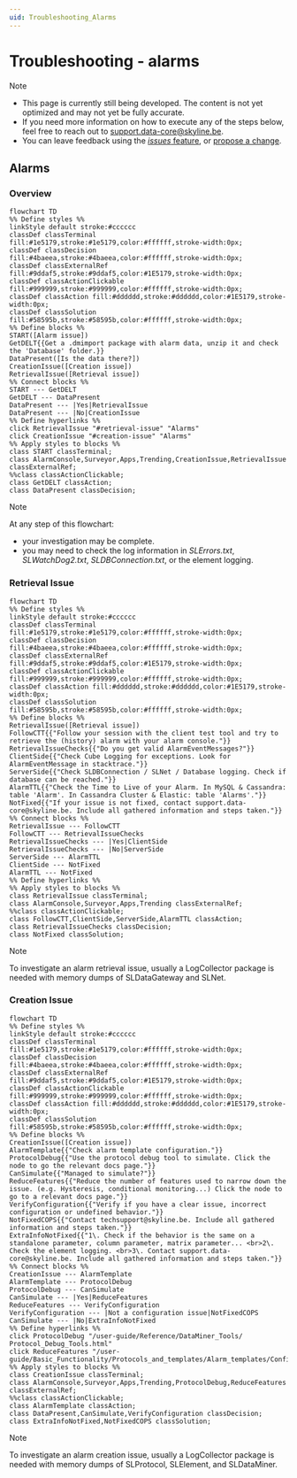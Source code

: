 ```yaml
---
uid: Troubleshooting_Alarms
---
```


# Troubleshooting - alarms

> [!NOTE]
>
> - This page is currently still being developed. The content is not yet optimized and may not yet be fully accurate.
> - If you need more information on how to execute any of the steps below, feel free to reach out to [support.data-core@skyline.be](mailto:support.data-core@skyline.be).
> - You can leave feedback using the [*issues* feature](xref:CTB_Reporting_Issue), or [propose a change](xref:contributing).

## Alarms

### Overview

```mermaid
flowchart TD
%% Define styles %%
linkStyle default stroke:#cccccc
classDef classTerminal fill:#1e5179,stroke:#1e5179,color:#ffffff,stroke-width:0px;
classDef classDecision fill:#4baeea,stroke:#4baeea,color:#ffffff,stroke-width:0px;
classDef classExternalRef fill:#9ddaf5,stroke:#9ddaf5,color:#1E5179,stroke-width:0px;
classDef classActionClickable fill:#999999,stroke:#999999,color:#ffffff,stroke-width:0px;
classDef classAction fill:#dddddd,stroke:#dddddd,color:#1E5179,stroke-width:0px;
classDef classSolution fill:#58595b,stroke:#58595b,color:#ffffff,stroke-width:0px;
%% Define blocks %%
START([Alarm issue])
GetDELT{{Get a .dmimport package with alarm data, unzip it and check the 'Database' folder.}}
DataPresent([Is the data there?])
CreationIssue([Creation issue])
RetrievalIssue([Retrieval issue])
%% Connect blocks %%
START --- GetDELT
GetDELT --- DataPresent
DataPresent --- |Yes|RetrievalIssue
DataPresent --- |No|CreationIssue
%% Define hyperlinks %%
click RetrievalIssue "#retrieval-issue" "Alarms"
click CreationIssue "#creation-issue" "Alarms"
%% Apply styles to blocks %%
class START classTerminal;
class AlarmConsole,Surveyor,Apps,Trending,CreationIssue,RetrievalIssue classExternalRef;
%%class classActionClickable;
class GetDELT classAction;
class DataPresent classDecision;
```

> [!NOTE]
>
> At any step of this flowchart:
>
> - your investigation may be complete.
> - you may need to check the log information in *SLErrors.txt*, *SLWatchDog2.txt*, *SLDBConnection.txt*, or the element logging.

### Retrieval Issue

```mermaid
flowchart TD
%% Define styles %%
linkStyle default stroke:#cccccc
classDef classTerminal fill:#1e5179,stroke:#1e5179,color:#ffffff,stroke-width:0px;
classDef classDecision fill:#4baeea,stroke:#4baeea,color:#ffffff,stroke-width:0px;
classDef classExternalRef fill:#9ddaf5,stroke:#9ddaf5,color:#1E5179,stroke-width:0px;
classDef classActionClickable fill:#999999,stroke:#999999,color:#ffffff,stroke-width:0px;
classDef classAction fill:#dddddd,stroke:#dddddd,color:#1E5179,stroke-width:0px;
classDef classSolution fill:#58595b,stroke:#58595b,color:#ffffff,stroke-width:0px;
%% Define blocks %%
RetrievalIssue([Retrieval issue])
FollowCTT{{"Follow your session with the client test tool and try to retrieve the (history) alarm with your alarm console."}}
RetrievalIssueChecks{{"Do you get valid AlarmEventMessages?"}}
ClientSide{{"Check Cube Logging for exceptions. Look for AlarmEventMessage in stacktrace."}}
ServerSide{{"Check SLDBConnection / SLNet / Database logging. Check if database can be reached."}}
AlarmTTL{{"Check the Time to Live of your Alarm. In MySQL & Cassandra: table 'Alarm'. In Cassandra Cluster & Elastic: table 'Alarms'."}}
NotFixed{{"If your issue is not fixed, contact support.data-core@skyline.be. Include all gathered information and steps taken."}}
%% Connect blocks %%
RetrievalIssue --- FollowCTT
FollowCTT --- RetrievalIssueChecks
RetrievalIssueChecks --- |Yes|ClientSide
RetrievalIssueChecks --- |No|ServerSide
ServerSide --- AlarmTTL
ClientSide --- NotFixed
AlarmTTL --- NotFixed
%% Define hyperlinks %%
%% Apply styles to blocks %%
class RetrievalIssue classTerminal;
class AlarmConsole,Surveyor,Apps,Trending classExternalRef;
%%class classActionClickable;
class FollowCTT,ClientSide,ServerSide,AlarmTTL classAction;
class RetrievalIssueChecks classDecision;
class NotFixed classSolution;
```

> [!NOTE]
> To investigate an alarm retrieval issue, usually a LogCollector package is needed with memory dumps of SLDataGateway and SLNet.

### Creation Issue

```mermaid
flowchart TD
%% Define styles %%
linkStyle default stroke:#cccccc
classDef classTerminal fill:#1e5179,stroke:#1e5179,color:#ffffff,stroke-width:0px;
classDef classDecision fill:#4baeea,stroke:#4baeea,color:#ffffff,stroke-width:0px;
classDef classExternalRef fill:#9ddaf5,stroke:#9ddaf5,color:#1E5179,stroke-width:0px;
classDef classActionClickable fill:#999999,stroke:#999999,color:#ffffff,stroke-width:0px;
classDef classAction fill:#dddddd,stroke:#dddddd,color:#1E5179,stroke-width:0px;
classDef classSolution fill:#58595b,stroke:#58595b,color:#ffffff,stroke-width:0px;
%% Define blocks %%
CreationIssue([Creation issue])
AlarmTemplate{{"Check alarm template configuration."}}
ProtocolDebug{{"Use the protocol debug tool to simulate. Click the node to go the relevant docs page."}}
CanSimulate{{"Managed to simulate?"}}
ReduceFeatures{{"Reduce the number of features used to narrow down the issue. (e.g. Hysteresis, conditional monitoring...) Click the node to go to a relevant docs page."}}
VerifyConfiguration{{"Verify if you have a clear issue, incorrect configuration or undefined behavior."}}
NotFixedCOPS{{"Contact techsupport@skyline.be. Include all gathered information and steps taken."}}
ExtraInfoNotFixed{{"1\. Check if the behavior is the same on a standalone parameter, column parameter, matrix parameter... <br>2\. Check the element logging. <br>3\. Contact support.data-core@skyline.be. Include all gathered information and steps taken."}}
%% Connect blocks %%
CreationIssue --- AlarmTemplate
AlarmTemplate --- ProtocolDebug
ProtocolDebug --- CanSimulate
CanSimulate --- |Yes|ReduceFeatures
ReduceFeatures --- VerifyConfiguration
VerifyConfiguration --- |Not a configuration issue|NotFixedCOPS
CanSimulate --- |No|ExtraInfoNotFixed
%% Define hyperlinks %%
click ProtocolDebug "/user-guide/Reference/DataMiner_Tools/
Protocol_Debug_Tools.html"
click ReduceFeatures "/user-guide/Basic_Functionality/Protocols_and_templates/Alarm_templates/Configuring_alarm_templates/About_the_alarm_template_editor.html"
%% Apply styles to blocks %%
class CreationIssue classTerminal;
class AlarmConsole,Surveyor,Apps,Trending,ProtocolDebug,ReduceFeatures classExternalRef;
%%class classActionClickable;
class AlarmTemplate classAction;
class DataPresent,CanSimulate,VerifyConfiguration classDecision;
class ExtraInfoNotFixed,NotFixedCOPS classSolution;
```

> [!NOTE]
> To investigate an alarm creation issue, usually a LogCollector package is needed with memory dumps of SLProtocol, SLElement, and SLDataMiner.
